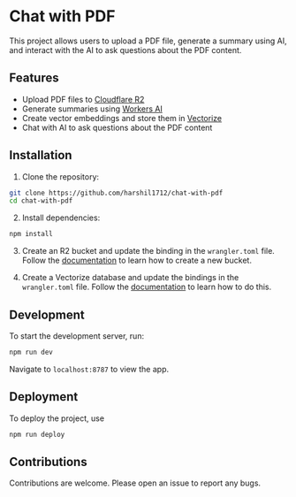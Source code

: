 # Chat with PDF

This project allows users to upload a PDF file, generate a summary using AI, and interact with the AI to ask questions about the PDF content.

## Features

- Upload PDF files to [Cloudflare R2](https://developers.cloudflare.com/r2/)
- Generate summaries using [Workers AI](https://developers.cloudflare.com/workers-ai/)
- Create vector embeddings and store them in [Vectorize](https://developers.cloudflare.com/vectorize/)
- Chat with AI to ask questions about the PDF content

## Installation

1. Clone the repository:

```sh
git clone https://github.com/harshil1712/chat-with-pdf
cd chat-with-pdf
```

2. Install dependencies:

```sh
npm install
```

3. Create an R2 bucket and update the binding in the `wrangler.toml` file. Follow the [documentation](https://developers.cloudflare.com/r2/buckets/create-buckets/) to learn how to create a new bucket.

4. Create a Vectorize database and update the bindings in the `wrangler.toml` file. Follow the [documentation](https://developers.cloudflare.com/vectorize/best-practices/create-indexes/) to learn how to do this.

## Development

To start the development server, run:

```sh
npm run dev
```

Navigate to `localhost:8787` to view the app.

## Deployment

To deploy the project, use

```sh
npm run deploy
```

## Contributions

Contributions are welcome. Please open an issue to report any bugs.
